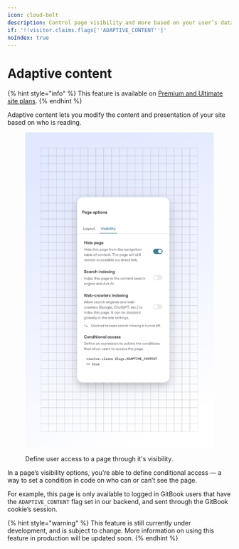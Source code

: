 ```yaml
---
icon: cloud-bolt
description: Control page visibility and more based on your user’s data.
if: '!!visitor.claims.flags[''ADAPTIVE_CONTENT'']'
noIndex: true
---
```


# Adaptive content

{% hint style="info" %}
This feature is available on [Premium and Ultimate site plans](https://www.gitbook.com/pricing).
{% endhint %}

Adaptive content lets you modify the content and presentation of your site based on who is reading.

<figure><img src="../.gitbook/assets/publishing-documentation-adaptive-content.svg" alt=""><figcaption><p>Define user access to a page through it's visibility.</p></figcaption></figure>

In a page’s visibility options, you’re able to define conditional access — a way to set a condition in code on who can or can’t see the page.

For example, this page is only available to logged in GitBook users that have the `ADAPTIVE_CONTENT` flag set in our backend, and sent through the GitBook cookie’s session.

{% hint style="warning" %}
This feature is still currently under development, and is subject to change. More information on using this feature in production will be updated soon.
{% endhint %}
